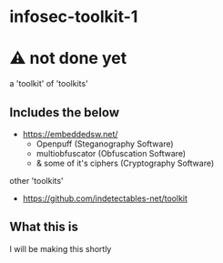 # infosec-toolkit-1
# ⚠️ not done yet
a 'toolkit' of 'toolkits'


## Includes the below

- https://embeddedsw.net/
  - Openpuff (Steganography Software)
  - multiobfuscator (Obfuscation Software)
  - & some of it's ciphers (Cryptography Software)

other 'toolkits'
- https://github.com/indetectables-net/toolkit


## What this is
 I will be making this shortly
 
